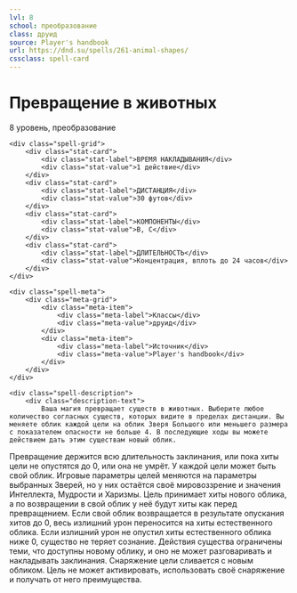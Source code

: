 ```yaml
---
lvl: 8
school: преобразование
class: друид
source: Player's handbook
url: https://dnd.su/spells/261-animal-shapes/
cssclass: spell-card
---
```


<div class="spell-container">
    <div class="spell-header">
        <h1 class="spell-name">Превращение в животных</h1>
        <div class="spell-level">8 уровень, преобразование</div>
    </div>
    
    <div class="spell-grid">
        <div class="stat-card">
            <div class="stat-label">ВРЕМЯ НАКЛАДЫВАНИЯ</div>
            <div class="stat-value">1 действие</div>
        </div>
        <div class="stat-card">
            <div class="stat-label">ДИСТАНЦИЯ</div>
            <div class="stat-value">30 футов</div>
        </div>
        <div class="stat-card">
            <div class="stat-label">КОМПОНЕНТЫ</div>
            <div class="stat-value">В, С</div>
        </div>
        <div class="stat-card">
            <div class="stat-label">ДЛИТЕЛЬНОСТЬ</div>
            <div class="stat-value">Концентрация, вплоть до 24 часов</div>
        </div>
    </div>
    
    <div class="spell-meta">
        <div class="meta-grid">
            <div class="meta-item">
                <div class="meta-label">Классы</div>
                <div class="meta-value">друид</div>
            </div>
            <div class="meta-item">
                <div class="meta-label">Источник</div>
                <div class="meta-value">Player's handbook</div>
            </div>
        </div>
    </div>
    
    <div class="spell-description">
        <div class="description-text">
            Ваша магия превращает существ в животных. Выберите любое количество согласных существ, которых видите в пределах дистанции. Вы меняете облик каждой цели на облик Зверя Большого или меньшего размера с показателем опасности не больше 4. В последующие ходы вы можете действием дать этим существам новый облик.
Превращение держится всю длительность заклинания, или пока хиты цели не опустятся до 0, или она не умрёт. У каждой цели может быть свой облик. Игровые параметры целей меняются на параметры выбранных Зверей, но у них остаётся своё мировоззрение и значения Интеллекта, Мудрости и Харизмы. Цель принимает хиты нового облика, а по возвращении в свой облик у неё будут хиты как перед превращением. Если свой облик возвращается в результате опускания хитов до 0, весь излишний урон переносится на хиты естественного облика. Если излишний урон не опустил хиты естественного облика ниже 0, существо не теряет сознание. Действия существа ограничены теми, что доступны новому облику, и оно не может разговаривать и накладывать заклинания.
Снаряжение цели сливается с новым обликом. Цель не может активировать, использовать своё снаряжение и получать от него преимущества.
        </div>
    </div>
</div>